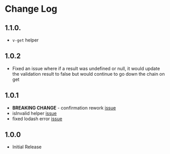# Change Log

## 1.1.0.
- `v-get` helper

## 1.0.2
- Fixed an issue where if a result was undefined or null, it would update the validation result to false but would continue to go down the chain on get

## 1.0.1
- **BREAKING CHANGE** - confirmation rework [issue](https://github.com/offirgolan/ember-cp-validations/issues/4)
- isInvalid helper [issue](https://github.com/offirgolan/ember-cp-validations/issues/2)
- fixed lodash error [issue](https://github.com/offirgolan/ember-cp-validations/issues/3)

## 1.0.0
- Initial Release
